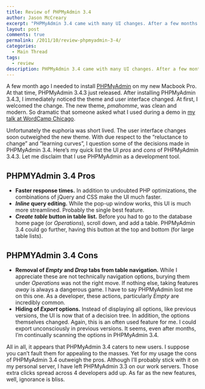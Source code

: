 ```yaml
---
title: Review of PHPMyAdmin 3.4
author: Jason McCreary
excerpt: "PHPMyAdmin 3.4 came with many UI changes. After a few months of using PHPMyAdmin 3.4, I'm weighing the pros and cons."
layout: post
comments: true
permalink: /2011/10/review-phpmyadmin-3-4/
categories:
  - Main Thread
tags:
  - review
description: PHPMyAdmin 3.4 came with many UI changes. After a few months of using PHPMyAdmin 3.4, I'm weighing the pros and cons.
---
```

A few month ago I needed to install [PHPMyAdmin][1] on my new Macbook Pro. At that time, PHPMyAdmin 3.4.3 just released. After installing PHPMyAdmin 3.4.3, I immediately noticed the theme and user interface changed. At first, I welcomed the change. The new theme, *pmahomme*, was clean and modern. So dramatic that someone asked what I used during a demo in [my talk at WordCamp Chicago][2].

Unfortunately the euphoria was short lived. The user interface changes soon outweighed the new theme. With due respect to the &ldquo;reluctance to change&rdquo; and &ldquo;learning curves&rdquo;, I question some of the decisions made in PHPMyAdmin 3.4. Here&rsquo;s my quick list the UI *pros* and *cons* of PHPMyAdmin 3.4.3. Let me disclaim that I use PHPMyAdmin as a development tool.

## PHPMYAdmin 3.4 Pros

*   **Faster response times.** In addition to undoubted PHP optimizations, the combinations of jQuery and CSS make the UI much faster.
*   ***Inline* query editing.** While the pop-up window works, this UI is much more streamlined. Probably the single best feature.
*   ***Create table* button in table list.** Before you had to go to the database home page (or *Operations*), scroll down, and add a table. PHPMyAdmin 3.4 could go further, having this button at the top and bottom (for large table lists).

## PHPMYAdmin 3.4 Cons

*   **Removal of *Empty* and *Drop* tabs from table navigation.** While I appreciate these are not technically navigation options, burying them under *Operations* was not the right move. If nothing else, taking features *away* is always a dangerous game. I have to say PHPMyAdmin lost me on this one. As a developer, these actions, particularly *Empty* are incredibly common.
*   **Hiding of *Export* options.** Instead of displaying all options, like previous versions, the UI is now that of a decision tree. In addition, the options themselves changed. Again, this is an often used feature for me. I could export unconsciously in previous versions. It seems, even after months, I&rsquo;m continually scanning the options in PHPMyAdmin 3.4.

All in all, it appears that PHPMyAdmin 3.4 caters to new users. I suppose you can&rsquo;t fault them for appealing to the masses. Yet for my usage the cons of PHPMyAdmin 3.4 outweigh the pros. Although I&rsquo;ll probably stick with it on my personal server, I have left PHPMyAdmin 3.3 on our work servers. Those extra clicks spread across 4 developers add up. As far as the new features, well, ignorance is bliss.

 [1]: http://www.phpmyadmin.net/
 [2]: http://jason.pureconcepts.net/2011/07/wordcamp-chicago-talk-configuring-multiple-environments-wordpress/ "My Talk at WordCamp Chicago: Configuring WordPress for Multiple Environments"
